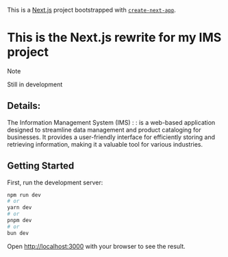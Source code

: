 This is a [Next.js](https://nextjs.org) project bootstrapped with [`create-next-app`](https://nextjs.org/docs/app/api-reference/cli/create-next-app).

# This is the Next.js rewrite for my IMS project

> [!NOTE]  
> Still in development

## Details:

The Information Management System (IMS) : : is a web-based application designed to streamline data management and product cataloging for businesses. It provides a user-friendly interface for efficiently storing and retrieving information, making it a valuable tool for various industries.

## Getting Started

First, run the development server:

```bash
npm run dev
# or
yarn dev
# or
pnpm dev
# or
bun dev
```

Open [http://localhost:3000](http://localhost:3000) with your browser to see the result.



